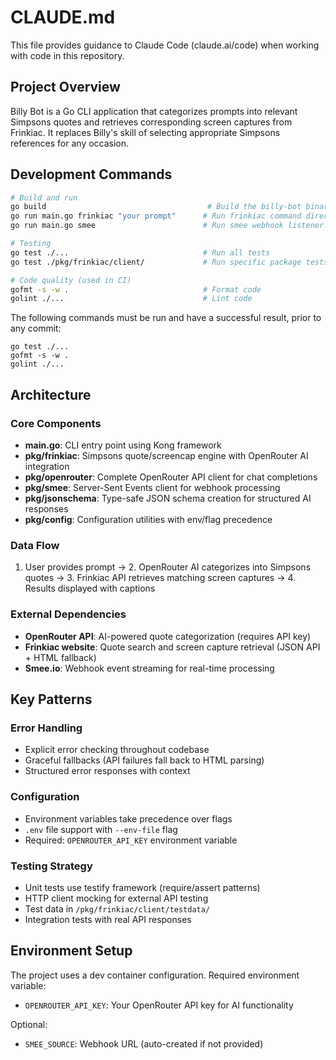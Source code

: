 # CLAUDE.md

This file provides guidance to Claude Code (claude.ai/code) when working with code in this repository.

## Project Overview

Billy Bot is a Go CLI application that categorizes prompts into relevant Simpsons quotes and retrieves corresponding screen captures from Frinkiac. It replaces Billy's skill of selecting appropriate Simpsons references for any occasion.

## Development Commands

```bash
# Build and run
go build                                    # Build the billy-bot binary
go run main.go frinkiac "your prompt"      # Run frinkiac command directly
go run main.go smee                        # Run smee webhook listener

# Testing
go test ./...                              # Run all tests
go test ./pkg/frinkiac/client/             # Run specific package tests

# Code quality (used in CI)
gofmt -s -w .                              # Format code
golint ./...                               # Lint code
```

The following commands must be run and have a successful result, prior to any commit:
```
go test ./...
gofmt -s -w .
golint ./...
```

## Architecture

### Core Components
- **main.go**: CLI entry point using Kong framework
- **pkg/frinkiac**: Simpsons quote/screencap engine with OpenRouter AI integration
- **pkg/openrouter**: Complete OpenRouter API client for chat completions
- **pkg/smee**: Server-Sent Events client for webhook processing
- **pkg/jsonschema**: Type-safe JSON schema creation for structured AI responses
- **pkg/config**: Configuration utilities with env/flag precedence

### Data Flow
1. User provides prompt → 2. OpenRouter AI categorizes into Simpsons quotes → 3. Frinkiac API retrieves matching screen captures → 4. Results displayed with captions

### External Dependencies
- **OpenRouter API**: AI-powered quote categorization (requires API key)
- **Frinkiac website**: Quote search and screen capture retrieval (JSON API + HTML fallback)
- **Smee.io**: Webhook event streaming for real-time processing

## Key Patterns

### Error Handling
- Explicit error checking throughout codebase
- Graceful fallbacks (API failures fall back to HTML parsing)
- Structured error responses with context

### Configuration
- Environment variables take precedence over flags
- `.env` file support with `--env-file` flag
- Required: `OPENROUTER_API_KEY` environment variable

### Testing Strategy
- Unit tests use testify framework (require/assert patterns)
- HTTP client mocking for external API testing
- Test data in `/pkg/frinkiac/client/testdata/`
- Integration tests with real API responses

## Environment Setup

The project uses a dev container configuration. Required environment variable:
- `OPENROUTER_API_KEY`: Your OpenRouter API key for AI functionality

Optional:
- `SMEE_SOURCE`: Webhook URL (auto-created if not provided)